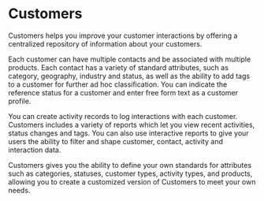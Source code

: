 # Customers

Customers helps you improve your customer interactions by offering a centralized repository of information about your customers.

Each customer can have multiple contacts and be associated with multiple products. Each contact has a variety of standard attributes, such as category, geography, industry and status, as well as the ability to add tags to a customer for further ad hoc classification. You can indicate the reference status for a customer and enter free form text as a customer profile.

You can create activity records to log interactions with each customer. Customers includes a variety of reports which let you view recent activities, status changes and tags. You can also use interactive reports to give your users the ability to filter and shape customer, contact, activity and interaction data.

Customers gives you the ability to define your own standards for attributes such as categories, statuses, customer types, activity types, and products, allowing you to create a customized version of Customers to meet your own needs.
